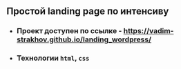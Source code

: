 ## Простой landing page по интенсиву

- ### Проект доступен по ссылке - https://vadim-strakhov.github.io/landing_wordpress/
- ### Технологии `html`, `css`
